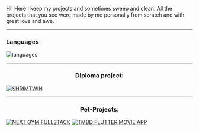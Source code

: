 Hi! Here I keep my projects and sometimes sweep and clean. All the projects that you see were made by me personally from scratch and with great love and awe. 

---


### Languages

![languages](https://github.com/user-attachments/assets/94dd220b-6459-401e-a874-8338a8a7c4b8)


---
<h3 align="center">Diploma project:</h3>

[![SHRIMTWIN](https://github.com/user-attachments/assets/5637f68e-52df-48fb-a555-899c35272391)](https://github.com/limarkdl/shrim-twin)


---

<h3 align="center">Pet-Projects:</h3>

[![NEXT GYM FULLSTACK](https://github.com/user-attachments/assets/c581c62a-37a7-4ac5-81b5-a0a16f4637ae)](https://github.com/limarkdl/next-gym-fullstack)
[![TMBD FLUTTER MOVIE APP](https://github.com/user-attachments/assets/9bc20f57-00f0-4652-b10c-764f9b9a7229)](https://github.com/limarkdl/tmdb-flutter-movie-app)



